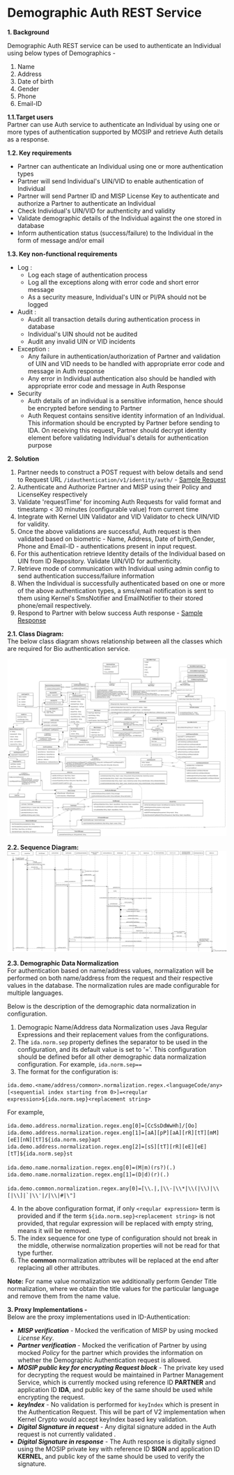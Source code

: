 # Demographic Auth REST Service


**1. Background**


Demographic Auth REST service can be used to authenticate an Individual using below types of Demographics - 
1.	Name
2.	Address
3.	Date of birth
4.  Gender
5.  Phone
6.  Email-ID


**1.1.Target users**  
Partner can use Auth service to authenticate an Individual by using one or more types of authentication supported by MOSIP and retrieve Auth details as a response.


 **1.2. Key requirements**   
-	Partner can authenticate an Individual using one or more authentication types
-	Partner will send Individual's UIN/VID to enable authentication of Individual
-	Partner will send Partner ID and MISP License Key to authenticate and authorize a Partner to authenticate an Individual
-	Check Individual's UIN/VID for authenticity and validity
-	Validate demographic details of the Individual against the one stored in database
-	Inform authentication status (success/failure) to the Individual in the form of message and/or email


**1.3. Key non-functional requirements**   
-	Log :
	-	Log each stage of authentication process
	-	Log all the exceptions along with error code and short error message
	-	As a security measure, Individual's UIN or PI/PA should not be logged
-	Audit :
	-	Audit all transaction details during authentication process in database
	-	Individual's UIN should not be audited
	-	Audit any invalid UIN or VID incidents
-	Exception :
	-	Any failure in authentication/authorization of Partner and validation of UIN and VID needs to be handled with appropriate error code and message in Auth response
	-	Any error in Individual authentication also should be handled with appropriate error code and message in Auth Response 
-	Security
	-	Auth details of an individual is a sensitive information, hence should be encrypted before sending to Partner
	-	Auth Request contains sensitive identity information of an Individual. This information should be encrypted by Partner before sending to IDA. On receiving this request, Partner should decrypt identity element before validating Individual's details for authentication purpose 


**2. Solution**   
1.	Partner needs to construct a POST request with below details and send to Request URL `/idauthentication/v1/identity/auth/` - [Sample Request](https://github.com/mosip/mosip/wiki/ID-Authentication-APIs#post-idauthenticationv1identityauth)
2.	Authenticate and Authorize Partner and MISP using their Policy and LicenseKey respectively
3.	Validate 'requestTime' for incoming Auth Requests for valid format and timestamp < 30 minutes (configurable value) from current time
4.	Integrate with Kernel UIN Validator and VID Validator to check UIN/VID for validity. 
5.	Once the above validations are successful, Auth request is then validated based on biometric - Name, Address, Date of birth,Gender, Phone and Email-ID - authentications present in input request.  
6.	For this authentication retrieve Identity details of the Individual based on UIN from ID Repository. Validate UIN/VID for authenticity.
7.	Retrieve mode of communication with Individual using admin config to send authentication success/failure information
8.	When the Individual is successfully authenticated based on one or more of the above authentication types, a sms/email notification is sent to them using Kernel's SmsNotifier and EmailNotifier to their stored phone/email respectively.
9.	Respond to Partner with below success Auth response - [Sample Response](https://github.com/mosip/mosip/wiki/ID-Authentication-APIs#success-response)


**2.1. Class Diagram:**   
The below class diagram shows relationship between all the classes which are required for Bio authentication service.

![Demo Auth Class Diagram](_images/Demo_Auth_Class_Diagram.PNG)

**2.2. Sequence Diagram:**   
![Demo Auth Sequence Diagram](_images/Demo_Auth_Sequence_Diagram.PNG)

**2.3. Demographic Data Normalization** 
<br>
For authentication based on name/address values, normalization will be performed on both name/address from the request and their respective values in the database. The normalization rules are made configurable for multiple languages. 

Below is the description of the demographic data normalization in configuration.
1. Demograpic Name/Address data Normalization uses Java Regular Expressions and their replacement values from the configurations.
2. The `ida.norm.sep` property defines the separator to be used in the configuration, and its default value is set to '='. This configuration should be defined befor all other demographic data normalization configuration.
For example, `ida.norm.sep==`
3. The format for the configuration is: 

````
ida.demo.<name/address/common>.normalization.regex.<languageCode/any>[<sequential index starting from 0>]=<reqular expression>${ida.norm.sep}<replacement string>
`````

For example,
````
ida.demo.address.normalization.regex.eng[0]=[CcSsDdWwHh]/[Oo]
ida.demo.address.normalization.regex.eng[1]=[aA][pP][aA][rR][tT][mM][eE][nN][tT]${ida.norm.sep}apt 
ida.demo.address.normalization.regex.eng[2]=[sS][tT][rR][eE][eE][tT]${ida.norm.sep}st

ida.demo.name.normalization.regex.eng[0]=(M|m)(rs?)(.)
ida.demo.name.normalization.regex.eng[1]=(D|d)(r)(.)

ida.demo.common.normalization.regex.any[0]=[\\.|,|\\-|\\*|\\(|\\)|\\[|\\]|`|\\'|/|\\|#|\"]
````

4. In the above configuration format, if only `<reqular expression>` term is provided and if the term `${ida.norm.sep}<replacement string>` is not provided, that regular expression will be replaced with empty string, means it will be removed.
5. The index sequence for one type of configuration should not break in the middle, otherwise normalization properties will not be read for that type further.
6. The **common** normalization attributes will be replaced at the end after replacing all other attributes.

**Note:** For name value normalization we additionally perform Gender Title normalization, where we obtain the title values for the particular language and remove them from the name value.


**3. Proxy Implementations -**   
Below are the proxy implementations used in ID-Authentication:
- ***MISP verification*** - Mocked the verification of MISP by using mocked *License Key*.
- ***Partner verification*** - Mocked the verification of Partner by using mocked *Policy* for the partner which provides the information on whether the Demographic Authentication request is allowed.
- ***MOSIP public key for encrypting Request block*** - The private key used for decrypting the request would be maintained in Partner Management Service, which is currently mocked using reference ID **PARTNER** and application ID **IDA**, and public key of the same should be used while encrypting the request.
- ***keyIndex*** - No validation is performed for `keyIndex` which is present in the Authentication Request. This will be part of V2 implementation when Kernel Crypto would accept keyIndex based key validation.
- ***Digital Signature in request*** - Any digital signature added in the Auth request is not currently validated .
- ***Digital Signature in response*** - The Auth response is digitally signed using the MOSIP private key with reference ID **SIGN** and application ID **KERNEL**, and public key of the same should be used to verify the signature.
